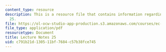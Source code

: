 ```yaml
---
content_type: resource
description: This is a resource file that contains information regarding lecture note
  25.
file: https://ol-ocw-studio-app-production.s3.amazonaws.com/courses/ec-715-d-lab-disseminating-innovations-for-the-common-good-spring-2007/c791b21d130511bf7684c57b38fce745_MITEC_715S07_notes25.pdf
file_type: application/pdf
resourcetype: Document
title: Lecture Notes 25
uid: c791b21d-1305-11bf-7684-c57b38fce745
---
```

